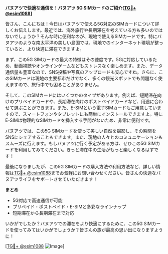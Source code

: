 **バヌアツで快適な通信を！バヌアツ 5G SIMカードのご紹介[[TG💪+ @esim1088](https://t.me/s/esim1088)]**

皆さん、こんにちは！今日はバヌアツで使える5G対応のSIMカードについて詳しくお伝えします。最近では、海外旅行や長期滞在を考えている方も多いのではないでしょうか？そんな時に便利なのが、現地で使えるSIMカードです。特にバヌアツのような南太平洋の美しい島国では、現地でのインターネット環境が整っていると、より快適に滞在できますよ。

まず、この5G SIMカードの最大の特徴はその速度です。5Gに対応しているため、動画視聴やオンラインゲームなどもストレスなく楽しめます。また、データ通信量も豊富なので、SNS投稿や写真のアップロードも安心ですね。さらに、このSIMカードは現地の主要都市だけでなく、多くの観光スポットでも問題なく使えますので、旅行中でも困ることがありません。

そして、このSIMカードにはいくつかのタイプがあります。例えば、短期滞在向けのプリペイドカードや、長期滞在向けのポストペイドカードなど、用途に合わせて選ぶことができます。また、E-SIMという電子SIMカードもご用意していますので、スマートフォンやタブレットにも簡単にインストールできますよ。特にE-SIMは物理的なSIMカードを挿入する手間がないため、非常に便利です。

バヌアツでは、この5G SIMカードを使って美しい自然を撮影し、その瞬間をSNSにシェアすることもできます。また、現地の人々とのコミュニケーションもスムーズに行えます。もしバヌアツに行く予定がある方は、ぜひこの5G SIMカードを利用してみてください。きっと滞在中の生活がもっと楽しくなるはずです！

最後になりましたが、この5G SIMカードの購入方法や利用方法など、詳しい情報は[TG💪+ @esim1088](https://t.me/s/esim1088)までお気軽にお問い合わせください。皆さんの快適なバヌアツライフをサポートさせていただきます！

**まとめ**
- 5G対応で高速通信が可能
- プリペイド・ポストペイド・E-SIMと多彩なラインナップ
- 短期滞在から長期滞在まで対応

いかがでしたか？バヌアツでの滞在をより快適にするために、この5G SIMカードを使ってみてはいかがでしょうか？皆さんの旅が最高の思い出になりますように！

[[TG💪+ @esim1088](https://t.me/s/esim1088) ![Image](https://i.postimg.cc/Y0z9fWf4/image.png)]